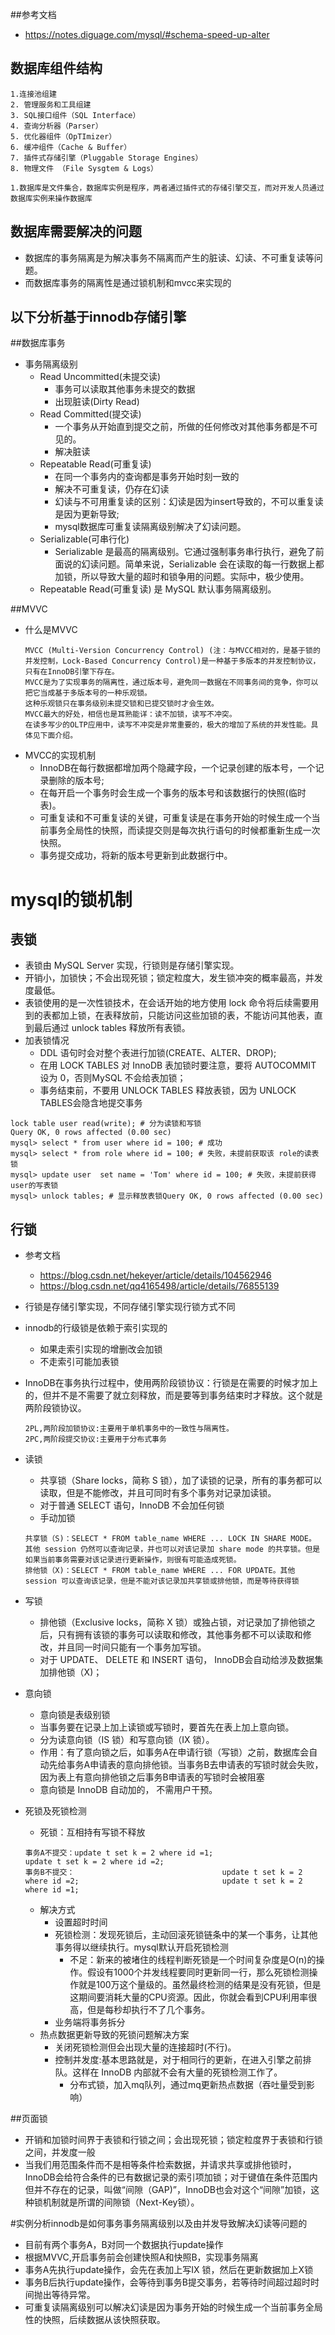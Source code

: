 ##参考文档
* https://notes.diguage.com/mysql/#schema-speed-up-alter

## 数据库组件结构
````
1.连接池组建
2. 管理服务和工具组建
3. SQL接口组件（SQL Interface）
4. 查询分析器（Parser）
5. 优化器组件（OpTImizer）
6. 缓冲组件（Cache & Buffer）
7. 插件式存储引擎（Pluggable Storage Engines）
8. 物理文件 （File Sysgtem & Logs）
````
````
1.数据库是文件集合，数据库实例是程序，两者通过插件式的存储引擎交互，而对开发人员通过数据库实例来操作数据库
````
## 数据库需要解决的问题
* 数据库的事务隔离是为解决事务不隔离而产生的脏读、幻读、不可重复读等问题。
* 而数据库事务的隔离性是通过锁机制和mvcc来实现的
## 以下分析基于innodb存储引擎    
##数据库事务
* 事务隔离级别
  * Read Uncommitted(未提交读)
    * 事务可以读取其他事务未提交的数据
    * 出现脏读(Dirty Read)
  * Read Committed(提交读)
    * 一个事务从开始直到提交之前，所做的任何修改对其他事务都是不可见的。
    * 解决脏读
  * Repeatable Read(可重复读)
    * 在同一个事务内的查询都是事务开始时刻一致的
    * 解决不可重复读，仍存在幻读
    * 幻读与不可用重复读的区别：幻读是因为insert导致的，不可以重复读是因为更新导致;
    * mysql数据库可重复读隔离级别解决了幻读问题。
  * Serializable(可串行化)
    * Serializable 是最高的隔离级别。它通过强制事务串行执行，避免了前面说的幻读问题。简单来说，Serializable 会在读取的每一行数据上都加锁，所以导致大量的超时和锁争用的问题。实际中，极少使用。
  * Repeatable Read(可重复读) 是 MySQL 默认事务隔离级别。

##MVVC

* 什么是MVVC
    ````
    MVCC (Multi-Version Concurrency Control) (注：与MVCC相对的，是基于锁的并发控制，Lock-Based Concurrency Control)是一种基于多版本的并发控制协议，只有在InnoDB引擎下存在。
    MVCC是为了实现事务的隔离性，通过版本号，避免同一数据在不同事务间的竞争，你可以把它当成基于多版本号的一种乐观锁。
    这种乐观锁只在事务级别未提交锁和已提交锁时才会生效。
    MVCC最大的好处，相信也是耳熟能详：读不加锁，读写不冲突。
    在读多写少的OLTP应用中，读写不冲突是非常重要的，极大的增加了系统的并发性能。具体见下面介绍。
    ````
* MVCC的实现机制
  * InnoDB在每行数据都增加两个隐藏字段，一个记录创建的版本号，一个记录删除的版本号;
  * 在每开启一个事务时会生成一个事务的版本号和该数据行的快照(临时表)。  
  * 可重复读和不可重复读的关键，可重复读是在事务开始的时候生成一个当前事务全局性的快照，而读提交则是每次执行语句的时候都重新生成一次快照。 
  * 事务提交成功，将新的版本号更新到此数据行中。
# mysql的锁机制
## 表锁
* 表锁由 MySQL Server 实现，行锁则是存储引擎实现。
* 开销小，加锁快；不会出现死锁；锁定粒度大，发生锁冲突的概率最高，并发度最低。
* 表锁使用的是一次性锁技术，在会话开始的地方使用 lock 命令将后续需要用到的表都加上锁，在表释放前，只能访问这些加锁的表，不能访问其他表，直到最后通过 unlock tables 释放所有表锁。
* 加表锁情况
  * DDL 语句时会对整个表进行加锁(CREATE、ALTER、DROP);
  * 在用 LOCK TABLES 对 InnoDB 表加锁时要注意，要将 AUTOCOMMIT 设为 0，否则MySQL 不会给表加锁；
  * 事务结束前，不要用 UNLOCK TABLES 释放表锁，因为 UNLOCK TABLES会隐含地提交事务  
  

````
lock table user read(write); # 分为读锁和写锁
Query OK, 0 rows affected (0.00 sec)
mysql> select * from user where id = 100; # 成功
mysql> select * from role where id = 100; # 失败，未提前获取该 role的读表锁
mysql> update user  set name = 'Tom' where id = 100; # 失败，未提前获得user的写表锁
mysql> unlock tables; # 显示释放表锁Query OK, 0 rows affected (0.00 sec)
````

## 行锁
* 参考文档
    * https://blog.csdn.net/hekeyer/article/details/104562946
    * https://blog.csdn.net/qq4165498/article/details/76855139
* 行锁是存储引擎实现，不同存储引擎实现行锁方式不同
* innodb的行级锁是依赖于索引实现的
    * 如果走索引实现的增删改会加锁
    * 不走索引可能加表锁    
* InnoDB在事务执行过程中，使用两阶段锁协议：行锁是在需要的时候才加上的，但并不是不需要了就立刻释放，而是要等到事务结束时才释放。这个就是两阶段锁协议。
    ````
    2PL,两阶段加锁协议:主要用于单机事务中的一致性与隔离性。
    2PC,两阶段提交协议:主要用于分布式事务
    ````
* 读锁
     * 共享锁（Share locks，简称 S 锁），加了读锁的记录，所有的事务都可以读取，但是不能修改，并且可同时有多个事务对记录加读锁。
     * 对于普通 SELECT 语句，InnoDB 不会加任何锁
     * 手动加锁
     ````
     共享锁（S)：SELECT * FROM table_name WHERE ... LOCK IN SHARE MODE。 其他 session 仍然可以查询记录，并也可以对该记录加 share mode 的共享锁。但是如果当前事务需要对该记录进行更新操作，则很有可能造成死锁。
     排他锁（X)：SELECT * FROM table_name WHERE ... FOR UPDATE。其他 session 可以查询该记录，但是不能对该记录加共享锁或排他锁，而是等待获得锁
     ````
* 写锁
     * 排他锁（Exclusive locks，简称 X 锁）或独占锁，对记录加了排他锁之后，只有拥有该锁的事务可以读取和修改，其他事务都不可以读取和修改，并且同一时间只能有一个事务加写锁。
     * 对于 UPDATE、 DELETE 和 INSERT 语句， InnoDB会自动给涉及数据集加排他锁（X)；
* 意向锁
    * 意向锁是表级别锁
    * 当事务要在记录上加上读锁或写锁时，要首先在表上加上意向锁。
    * 分为读意向锁（IS 锁）和写意向锁（IX 锁）。
    * 作用：有了意向锁之后，如事务A在申请行锁（写锁）之前，数据库会自动先给事务A申请表的意向排他锁。当事务B去申请表的写锁时就会失败，因为表上有意向排他锁之后事务B申请表的写锁时会被阻塞
    * 意向锁是 InnoDB 自动加的， 不需用户干预。

* 死锁及死锁检测
    * 死锁：互相持有写锁不释放
    ````
    事务A不提交：update t set k = 2 where id =1;                                 update t set k = 2 where id =2;
    事务B不提交：                                 update t set k = 2 where id =2;                                update t set k = 2 where id =1;  
    ````
    * 解决方式
        * 设置超时时间
        * 死锁检测：发现死锁后，主动回滚死锁链条中的某一个事务，让其他事务得以继续执行。mysql默认开启死锁检测
             * 不足：新来的被堵住的线程判断死锁是一个时间复杂度是O(n)的操作。假设有1000个并发线程要同时更新同一行，那么死锁检测操作就是100万这个量级的。虽然最终检测的结果是没有死锁，但是这期间要消耗大量的CPU资源。因此，你就会看到CPU利用率很高，但是每秒却执行不了几个事务。
        * 业务端将事务拆分    
    * 热点数据更新导致的死锁问题解决方案
        * 关闭死锁检测但会出现大量的连接超时(不行)。
        * 控制并发度:基本思路就是，对于相同行的更新，在进入引擎之前排队。这样在 InnoDB 内部就不会有大量的死锁检测工作了。
            * 分布式锁，加入mq队列，通过mq更新热点数据（吞吐量受到影响）
        
##页面锁
* 开销和加锁时间界于表锁和行锁之间；会出现死锁；锁定粒度界于表锁和行锁之间，并发度一般
* 当我们用范围条件而不是相等条件检索数据，并请求共享或排他锁时，InnoDB会给符合条件的已有数据记录的索引项加锁；对于键值在条件范围内但并不存在的记录，叫做“间隙（GAP)”，InnoDB也会对这个“间隙”加锁，这种锁机制就是所谓的间隙锁（Next-Key锁）。

#实例分析innodb是如何事务事务隔离级别以及由并发导致解决幻读等问题的
* 目前有两个事务A，B对同一个数据执行update操作
* 根据MVVC,开启事务前会创建快照A和快照B，实现事务隔离
* 事务A先执行update操作，会先在表加上写IX 锁，然后在更新数据加上X锁
* 事务B后执行update操作，会等待到事务B提交事务，若等待时间超过超时时间抛出等待异常。
* 可重复读隔离级别可以解决幻读是因为事务开始的时候生成一个当前事务全局性的快照，后续数据从该快照获取。


